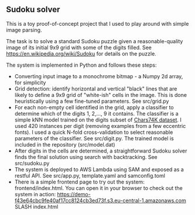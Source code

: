 ## Sudoku solver

This is a toy proof-of-concept project that I
used to play around with simple image parsing.

The task is to solve a standard Sudoku puzzle given
a reasonable-quality image of its initial 9x9 grid
with some of the digits filled.
See https://en.wikipedia.org/wiki/Sudoku for
details on the puzzle.

The system is implemented in Python and
follows these steps:

* Converting input image to a monochrome 
  bitmap - a Numpy 2d array, for simplicity
* Grid detection: identify horizontal and vertical
  "black" lines that are likely to define a
  9x9 grid of "white-ish" cells in the image.
  This is done heuristically using a few
  fine-tuned parameters. See src/grid.py
* For each non-empty cell identified in the grid,
  apply a classifier to determine which of the 
  digits 1, 2,..., 9 it contains. The classifier
  is a simple kNN model trained on the digits
  subset of [Chars74K dataset](http://www.ee.surrey.ac.uk/CVSSP/demos/chars74k/).
  I used 420 instances per digit (removing
  examples from a few eccentric fonts). I used 
  a quick N-fold cross-validation to select
  reasonable parameters of the classifier.
  See src/digit.py. The trained model is included
  in the repository (src/model.dat)
* After digits in the cells are determined, a
  straightforward Sudoku solver finds the
  final solution using search with backtracking.
  See src/sudoku.py
* The system is deployed to AWS Lambda using SAM 
  and exposed as a restful API. See src/app.py,
  template.yaml and samconfig.toml
* There is a simple frontend page to try out
  the system: frontend/index.html. You can open
  it in your browser to check out the system
  in action: https://demo-f43e64cbc9fe40af17cc8124cb3ed73f.s3.eu-central-1.amazonaws.com SLASH index.html
  
